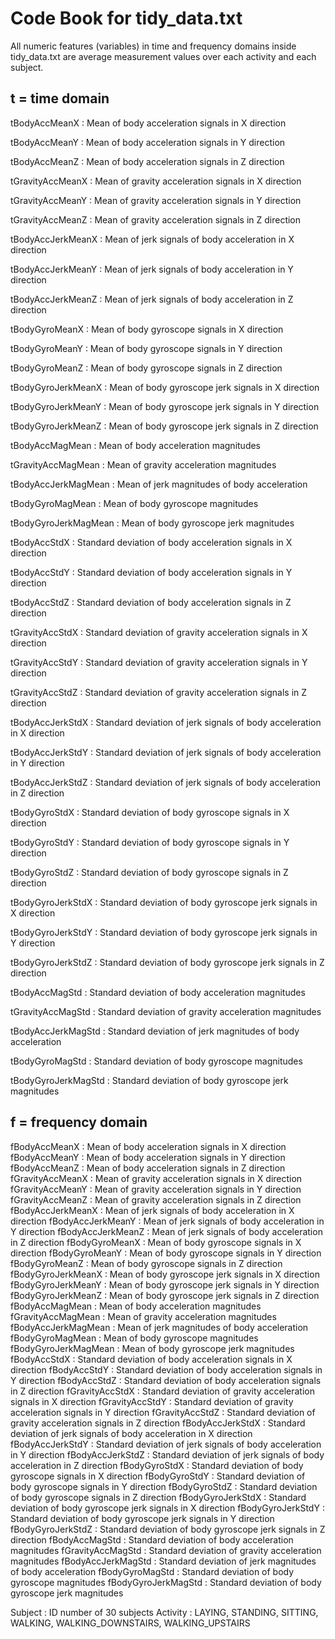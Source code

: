 # Code Book for tidy_data.txt

All numeric features (variables) in time and frequency domains inside tidy_data.txt are average
measurement values over each activity and each subject.

## t = time domain

tBodyAccMeanX        : Mean of body acceleration signals in X direction

tBodyAccMeanY        : Mean of body acceleration signals in Y direction

tBodyAccMeanZ        : Mean of body acceleration signals in Z direction

tGravityAccMeanX     : Mean of gravity acceleration signals in X direction

tGravityAccMeanY     : Mean of gravity acceleration signals in Y direction

tGravityAccMeanZ     : Mean of gravity acceleration signals in Z direction

tBodyAccJerkMeanX    : Mean of jerk signals of body acceleration in X direction

tBodyAccJerkMeanY    : Mean of jerk signals of body acceleration in Y direction

tBodyAccJerkMeanZ    : Mean of jerk signals of body acceleration in Z direction

tBodyGyroMeanX       : Mean of body gyroscope signals in X direction

tBodyGyroMeanY       : Mean of body gyroscope signals in Y direction

tBodyGyroMeanZ       : Mean of body gyroscope signals in Z direction

tBodyGyroJerkMeanX   : Mean of body gyroscope jerk signals in X direction

tBodyGyroJerkMeanY   : Mean of body gyroscope jerk signals in Y direction

tBodyGyroJerkMeanZ   : Mean of body gyroscope jerk signals in Z direction

tBodyAccMagMean      : Mean of body acceleration magnitudes

tGravityAccMagMean   : Mean of gravity acceleration magnitudes

tBodyAccJerkMagMean  : Mean of jerk magnitudes of body acceleration

tBodyGyroMagMean     : Mean of body gyroscope magnitudes

tBodyGyroJerkMagMean : Mean of body gyroscope jerk magnitudes

tBodyAccStdX         : Standard deviation of body acceleration signals in X direction

tBodyAccStdY         : Standard deviation of body acceleration signals in Y direction

tBodyAccStdZ         : Standard deviation of body acceleration signals in Z direction

tGravityAccStdX      : Standard deviation of gravity acceleration signals in X direction

tGravityAccStdY      : Standard deviation of gravity acceleration signals in Y direction

tGravityAccStdZ      : Standard deviation of gravity acceleration signals in Z direction

tBodyAccJerkStdX     : Standard deviation of jerk signals of body acceleration in X direction

tBodyAccJerkStdY     : Standard deviation of jerk signals of body acceleration in Y direction

tBodyAccJerkStdZ     : Standard deviation of jerk signals of body acceleration in Z direction

tBodyGyroStdX        : Standard deviation of body gyroscope signals in X direction

tBodyGyroStdY        : Standard deviation of body gyroscope signals in Y direction

tBodyGyroStdZ        : Standard deviation of body gyroscope signals in Z direction

tBodyGyroJerkStdX    : Standard deviation of body gyroscope jerk signals in X direction

tBodyGyroJerkStdY    : Standard deviation of body gyroscope jerk signals in Y direction

tBodyGyroJerkStdZ    : Standard deviation of body gyroscope jerk signals in Z direction

tBodyAccMagStd       : Standard deviation of body acceleration magnitudes

tGravityAccMagStd    : Standard deviation of gravity acceleration magnitudes

tBodyAccJerkMagStd   : Standard deviation of jerk magnitudes of body acceleration

tBodyGyroMagStd      : Standard deviation of body gyroscope magnitudes

tBodyGyroJerkMagStd  : Standard deviation of body gyroscope jerk magnitudes


## f = frequency domain

fBodyAccMeanX        : Mean of body acceleration signals in X direction
fBodyAccMeanY        : Mean of body acceleration signals in Y direction
fBodyAccMeanZ        : Mean of body acceleration signals in Z direction
fGravityAccMeanX     : Mean of gravity acceleration signals in X direction
fGravityAccMeanY     : Mean of gravity acceleration signals in Y direction
fGravityAccMeanZ     : Mean of gravity acceleration signals in Z direction
fBodyAccJerkMeanX    : Mean of jerk signals of body acceleration in X direction
fBodyAccJerkMeanY    : Mean of jerk signals of body acceleration in Y direction
fBodyAccJerkMeanZ    : Mean of jerk signals of body acceleration in Z direction
fBodyGyroMeanX       : Mean of body gyroscope signals in X direction
fBodyGyroMeanY       : Mean of body gyroscope signals in Y direction
fBodyGyroMeanZ       : Mean of body gyroscope signals in Z direction
fBodyGyroJerkMeanX   : Mean of body gyroscope jerk signals in X direction
fBodyGyroJerkMeanY   : Mean of body gyroscope jerk signals in Y direction
fBodyGyroJerkMeanZ   : Mean of body gyroscope jerk signals in Z direction
fBodyAccMagMean      : Mean of body acceleration magnitudes
fGravityAccMagMean   : Mean of gravity acceleration magnitudes
fBodyAccJerkMagMean  : Mean of jerk magnitudes of body acceleration
fBodyGyroMagMean     : Mean of body gyroscope magnitudes
fBodyGyroJerkMagMean : Mean of body gyroscope jerk magnitudes
fBodyAccStdX         : Standard deviation of body acceleration signals in X direction
fBodyAccStdY         : Standard deviation of body acceleration signals in Y direction
fBodyAccStdZ         : Standard deviation of body acceleration signals in Z direction
fGravityAccStdX      : Standard deviation of gravity acceleration signals in X direction
fGravityAccStdY      : Standard deviation of gravity acceleration signals in Y direction
fGravityAccStdZ      : Standard deviation of gravity acceleration signals in Z direction
fBodyAccJerkStdX     : Standard deviation of jerk signals of body acceleration in X direction
fBodyAccJerkStdY     : Standard deviation of jerk signals of body acceleration in Y direction
fBodyAccJerkStdZ     : Standard deviation of jerk signals of body acceleration in Z direction
fBodyGyroStdX        : Standard deviation of body gyroscope signals in X direction
fBodyGyroStdY        : Standard deviation of body gyroscope signals in Y direction
fBodyGyroStdZ        : Standard deviation of body gyroscope signals in Z direction
fBodyGyroJerkStdX    : Standard deviation of body gyroscope jerk signals in X direction
fBodyGyroJerkStdY    : Standard deviation of body gyroscope jerk signals in Y direction
fBodyGyroJerkStdZ    : Standard deviation of body gyroscope jerk signals in Z direction
fBodyAccMagStd       : Standard deviation of body acceleration magnitudes
fGravityAccMagStd    : Standard deviation of gravity acceleration magnitudes
fBodyAccJerkMagStd   : Standard deviation of jerk magnitudes of body acceleration
fBodyGyroMagStd      : Standard deviation of body gyroscope magnitudes
fBodyGyroJerkMagStd  : Standard deviation of body gyroscope jerk magnitudes

Subject              : ID number of 30 subjects
Activity             : LAYING, STANDING, SITTING, WALKING, WALKING\_DOWNSTAIRS, WALKING\_UPSTAIRS
